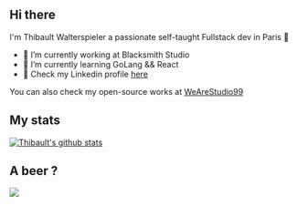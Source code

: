 ## Hi there

I'm Thibault Walterspieler a passionate self-taught Fullstack dev in Paris 🥖

- 🔭  I’m currently working at Blacksmith Studio
- 🌱  I’m currently learning GoLang && React
- 💼  Check my Linkedin profile [here](https://www.linkedin.com/in/thibault-walterspieler-84881716b/)

You can also check my open-source works at [WeAreStudio99](https://github.com/WeAreStudio99) 

## My stats 

[![Thibault's github stats](https://github-readme-stats.vercel.app/api?username=ThibaultWalterspieler&count_private=true&show_icons=true)](https://github.com/anuraghazra/github-readme-stats)

## A beer ?

<a href="https://www.buymeacoffee.com/TWalterspieler"><img src="https://img.buymeacoffee.com/button-api/?text=Buy me a beer&emoji=🍺&slug=TWalterspieler&button_colour=5F7FFF&font_colour=ffffff&font_family=Poppins&outline_colour=000000&coffee_colour=FFDD00"></a>
